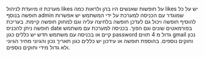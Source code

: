 מערכת זו מיועדת לניהול 
likes
על חופשות שאנשים היו בהן
ולראות כמה likes 
יש על כל חופשה
בנוסף admin שמוגדר עם הכניסה למערכת על ידי המשתמש יש אפשרות להוסיף חופשה ויכול גם לעדכן חופשה בלחיצה עליה וגם למחוק חופשה קיימת.
בעריכת חופשה ניתן להכניס date בפורמאטים שונים וגם הפוך.
בכניסה למערכת עם משתמש קיים או בכניסה עם משתמש חדש יש כללים כגון password גדול מ 4 תווים gmail נכון וחוקים נוספים.
בהוספת חופשה או עידכון יש כללים כגון תאריך נכון והגיוני מחיר הגיוני ולא גדול מידי וחוקים נוספים.
